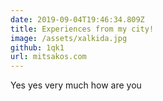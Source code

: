 ```yaml
---
date: 2019-09-04T19:46:34.809Z
title: Experiences from my city!
image: /assets/xalkida.jpg
github: 1qk1
url: mitsakos.com
---
```

Yes yes very much how are you
